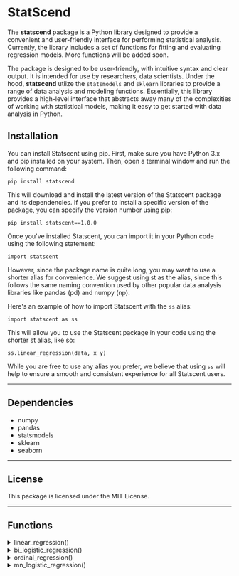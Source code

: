 # StatScend

The **statscend** package is a Python library designed to provide a convenient and user-friendly interface for performing statistical analysis. Currently, the library includes a set of functions for fitting and evaluating regression models. More functions will be added soon.

The package is designed to be user-friendly, with intuitive syntax and clear output. It is intended for use by researchers, data scientists.
Under the hood, **statscend** utiize the `statsmodels` and `sklearn` libraries to provide a range of data analysis and modeling functions. Essentially, this library provides a high-level interface that abstracts away many of the complexities of working with statistical models, making it easy to get started with data analysis in Python.

## Installation

You can install Statscent using pip. First, make sure you have Python 3.x and pip installed on your system. Then, open a terminal window and run the following command:

`pip install statscend`

This will download and install the latest version of the Statscent package and its dependencies. If you prefer to install a specific version of the package, you can specify the version number using pip:

`pip install statscent==1.0.0`

Once you've installed Statscent, you can import it in your Python code using the following statement:

`import statscent`

However, since the package name is quite long, you may want to use a shorter alias for convenience. We suggest using st as the alias, since this follows the same naming convention used by other popular data analysis libraries like pandas (pd) and numpy (np).

Here's an example of how to import Statscent with the `ss` alias:

`import statscent as ss`

This will allow you to use the Statscent package in your code using the shorter st alias, like so:

`ss.linear_regression(data, x y)`

While you are free to use any alias you prefer, we believe that using `ss` will help to ensure a smooth and consistent experience for all Statscent users.

---

## Dependencies

- numpy
- pandas
- statsmodels
- sklearn
- seaborn

---

## License

This package is licensed under the MIT License.

---

## Functions

<details>
<summary>linear_regression()</summary>
The `linear_regression()` function computes a linear regression on one or more predictor variables against a response variable in a given dataset. The function uses the statsmodels package to perform the linear regression analysis and returns a dictionary of four dataframes containing overall model fit measures, regression coefficients, regression summary, and regression diagnostics.

#### Parameters:

- data : pandas DataFrame<br/>
  The data on which to perform the regression.

- x : str or list of str<br/>
  The name(s) of the predictor variable(s) in the dataset. If performing multiple regression, x should be a list of variable names.

- y : str<br/>
  The name of the response variable in the dataset.

#### Returns

A dictionary with four pandas DataFrames containing the results of the regression:

- overall_model_fit: Pandas DataFrame<br/>
  A table that includes the overall model fit statistics such as R, R-squared, Adj. R-squared, F-statistic, p-value, df-model and df-resid.

- coefficients_table : Pandas DataFrame<br/>
  A table of the regression coefficients, including the unstandardized coefficients, their standard errors, the standardized coefficients, and the p-values.

- summary_table : Pandas DataFrame<br/>
  A summary of the regression results, including the dependent variable, the R-squared value, the adjusted R-squared value, the F-statistic, and the p-value.

- diagnostics_table : Pandas DataFrame<br/>
  A table of diagnostic statistics for the regression, including the Omnibus test, the Durbin-Watson statistic, the Jarque-Bera test, and the condition number.

#### Examples

Simple Linear Regression

`result = linear_regression(data=penguins, x='bill_depth_mm', y='body_mass_g')`

In this example, the function is used to perform a simple linear regression, with `bill_depth_mm` as the predictor variable and `body_mass_g` as the response variable. The results are stored in the `result` dictionary.

Multiple Linear Regression

`result = linear_regression(data=penguins, x=['bill_depth_mm', 'flipper_length_mm'], y='body_mass_g')`

In this example, the function is used to perform a multiple linear regression, with both `bill_depth_mm` and `flipper_length_mm` as predictor variables and `body_mass_g` as the response variable. The results are stored in the `result` dictionary.

#### Notes

- This function requires the following packages to be installed: numpy, pandas, and statsmodels. If these packages are not already installed, you can install them using pip: <br/>

  `pip install numpy pandas statsmodels`

- This function uses the ordinary least squares (OLS) method to estimate the regression coefficients.

- This function assumes that the predictor variables are not correlated with each other.

- This function removes any rows from the dataset that contain missing values before performing the regression analysis.

</details>

<details>
<summary>bi_logistic_regression()</summary>

### bi_logistic_regression(data, x, y, y_dummy=False)

The `bi_logistic_regression()` function is designed to perform binomial logistic regression with on one or more predictor variables against a response variable in a given dataset. The function uses the statsmodels package to perform the linear regression analysis and returns a dictionary of four dataframes: overall model fit measures, coefficients table, predictive measures table, and classification table, and summary table

#### Parameters:

- data: Pandas dataframe<br/>
  A Pandas DataFrame containing the predictor and outcome variables
- x: str or list of str<br/>
  A column name or list of column names in the DataFrame that correspond to the predictor variables.
- y: str <br/>
  The name of the column in the DataFrame that represents the binary outcome variable. The values in the column should be binary and contain only two unique values. There is no need for the column to be dummy-coded. If the column is already dummy-coded, you can set the `y_dummy` parameter to True to indicate that the values in the column are dummy-coded.

- y_dummy: [optional] boolean <br/>
  It indicates whether the outcome variable is already dummy-coded. If y is already dummy-coded, set `y_dummy` parameter to `True` (default is `False`).

#### Returns

- overall_model_test: a DataFrame that includes different goodness-of-fit measures such as the deviance, degrees of freedom, and p-value for the overall model.
- coefficients_table: a DataFrame that displays the estimated coefficients and corresponding odds ratios for each predictor variable.
- predictive_measures_table: a DataFrame that shows the accuracy, specificity, and sensitivity of the model, along with other predictive measures such as the area under the receiver operating characteristic curve (AUC-ROC).
- classification_table: a DataFrame that provides the confusion matrix and percentage of correct predictions for the model, as well as other performance metrics such as the positive predictive value (PPV) and negative predictive value (NPV).
- summary_table: a DataFrame that summarizes the distribution of the predictor and outcome variables, including the count, mean, standard deviation, minimum, and maximum values.

The output of the function can be saved to a variable. This variable will contain a dictionary with four tables.

`results = bn_logistic_regression(data=adelie_chinstrap, x='bill_depth_mm', y='species', y_dummy=False)`

To access the dictionary keys, you can use the keys() method.
`print(results.keys())`

In Jupyter Notebook, you don't need to use print()
`(results.keys()`

Once you have the dictionary keys, you can display each table by using the key to index into the dictionary. Here's an example:

`results['overall_model_test']`

`results['coefficients_table']`

`results['predictive_measures_table']`

`results['classification_table']`

`results['summary_table']`

#### Examples

```

x = ['bill_length_mm', 'bill_depth_mm]
y = 'species'

result = bn_logistic_regression(data=penguins, x=x, y=y, y_dummy=False)


print(result['overall_model_test'])


```

#### Notes

</details>

<details>

<summary>ordinal_regression()</summary>

### ordinal_regression(data, x, y, distr='logit')

The `bi_logistic_regression()` function perform ordinal logistic regression on the specified data.

#### Parameters:

- data : pandas DataFrame<br/>
  The dataset to use for the regression. It must contain the dependent variable (y) and at least one independent variable (x).
- x : str<br/>
  The name of the column in the `data` DataFrame containing the independent variable(s).
- y : str<br/>
  The name of the column in the `data` DataFrame containing the dependent variable. The `y` variable must be a pandas categorical variable with an ordered category. If the y variable is not a categorical variable or if the category is not ordered, a ValueError will be raised.
- distr : str, optional<br/>
  The distribution to use for the model. Supported values are `probit` or `logit`. Default is `logit`.

#### Returns

The ordinal_logistic_regression function returns a dictionary containing three keys:

- `summary_table`: This key contains a summary table for the regression. The summary table provides information such as the coefficients for the independent variables, the coefficients for the thresholds (i.e., the values that separate the different levels of the dependent variable), the standard errors for the coefficients, the z-scores, and the p-values.

- `model_coefficients`: This key contains the coefficients for the independent variables in the regression. These coefficients represent the estimated effect of each independent variable on the dependent variable, while controlling for the other variables in the model.

-`model_thresholds`: This key contains the coefficients for the dependent variable levels, along with their standard errors, z-scores, and p-values. These coefficients represent the values that separate the different levels of the dependent variable, and are specific to the distribution that was used in the model (`probit` or `logit`).

The output of the function can be saved to a variable. This variable will contain a dictionary with three tables.

`result = ss.ordinal_regression(data=penguins, x='bill_length_mm', y='species')`

To access the dictionary keys, you can use the keys() method.
`print(results.keys())`

In Jupyter Notebook, you don't need to use print()
`(results.keys()`

Once you have the dictionary keys, you can display each table by using the key to index into the dictionary. Here's an example:

`print(result['summary_table'])`

`print(result['model_coefficients'])`

`print(result['model_thresholds'])`

#### Examples

```

species_order = ['Adelie', 'Chinstrap', 'Gentoo']

penguins['species'] = pd.Categorical(penguins['species'], categories=species_order, ordered=True)

x = ['bill_length_mm', 'bill_depth_mm]
y = 'species'

result = ordinal_regression(data=penguins, x=x, y=y)

print(result['model_coefficients'])

```

</details>

<details>
<summary>mn_logistic_regression()</summary>

### mn_logistic_regression(data, x, y)

The `mn_logistic_regression` function performs multinomial logistic regression analysis on a given dataset.

#### Parameters:

- data: Pandas DataFrame <br/>
  A Pandas DataFrame containing the data to be analyzed. This data should include both the independent variable(s) and the dependent variable.
- x: str or list of str<br/>
  The x argument specifies the column name or names of the independent variable(s) in the data DataFrame. It can be a single column name or a list of column names representing multiple independent variables.
- y: str <br/>
  The column name of the dependent variable in the data DataFrame. The y argument is required and must be specified.

#### Returns

The mn_logistic_regression function returns a dictionary containing two keys:

- summary_table: a Pandas DataFrame containing the summary statistics for the analysis. The table includes information such as the number of observations, the model used, and the log-likelihood of the model.
- model_coefficients: a Pandas DataFrame containing the coefficients for the analysis. The table includes information such as the variable name, the coefficient value, standard error, z-score, p-value, and confidence intervals.

The output of the function can be saved to a variable. This variable will contain a dictionary with two tables.

`result = ss.mn_logistic_regression(data=penguins, x='bill_length_mm', y='species')`

To access the dictionary keys, you can use the keys() method.
`print(results.keys())`

In Jupyter Notebook, you don't need to use print()
`(results.keys()`

Once you have the dictionary keys, you can display each table by using the key to index into the dictionary. Here's an example:

`print(result['summary_table'])`

`print(result['model_coefficients'])`

#### Examples

```

x = ['bill_length_mm', 'bill_depth_mm]
y = 'species'

result = mn_logistic_regression(data=penguins, x=x, y=y)

print(result['model_coefficients'])

```

</details>
